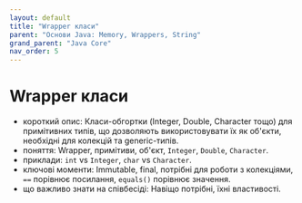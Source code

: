 ```yaml
---
layout: default
title: "Wrapper класи"
parent: "Основи Java: Memory, Wrappers, String"
grand_parent: "Java Core"
nav_order: 5
---
```


# Wrapper класи

*   короткий опис: Класи-обгортки (Integer, Double, Character тощо) для примітивних типів, що дозволяють використовувати їх як об'єкти, необхідні для колекцій та generic-типів.
*   поняття: Wrapper, примітиви, об'єкт, `Integer`, `Double`, `Character`.
*   приклади: `int` vs `Integer`, `char` vs `Character`.
*   ключові моменти: Immutable, final, потрібні для роботи з колекціями, `==` порівнює посилання, `equals()` порівнює значення.
*   що важливо знати на співбесіді: Навіщо потрібні, їхні властивості.

